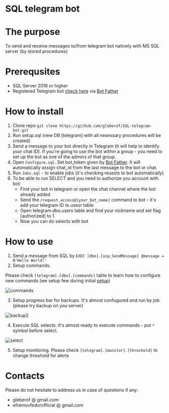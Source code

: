 # SQL telegram bot

# The purpose
To send and receive messages to/from telegram bot natively with MS SQL server (by stored procedures)

# Prerequsites
* SQL Server 2016 or higher
* Registered Telegram bot [check here](https://docs.microsoft.com/en-us/azure/bot-service/bot-service-channel-connect-telegram?view=azure-bot-service-4.0) via [Bot Father](https://telegram.me/botfather)


# How to install
1. Clone repo ```git clone https://github.com/gleberof/SQL-telegram-bot.git```
2. Run setup.sql (new DB \[telegram\] with all nesessary procedures will be created)
3. Send a message to your bot directly in Telegram (it will help to identify your chat ID). If you're going to use the bot within a group - you need to set up the bot as one of the admins of that group.
4. Open ```Configure.sql```. Set bot_token given by [Bot Father](https://telegram.me/botfather). It will automatically assign chat_id from the last message to the bot or chat.
5. Run ```Jobs.sql``` - to enable jobs (it's checking reuests to bot automatically)
6. To be able to run SELECT and you need to authorize you account with bot:
   * Find your bot in telegram or open the chat channel where the bot already added
   * Send the ```/request_access@[your_bot_name]``` command to bot - it's add your telegram ID to usesr table
   * Open telegram.dbo.users table and find your nickname and set flag [authorized] to 1
   * Now you can do selects with bot


# How to use
1. Send a message from SQL by ```EXEC [dbo].[usp_SendMessage] @message = N'Hello World!'```
2. Setup commands. 

Please check ```[telegram].[dbo].[commands]``` table to learn how to configure new commands (we setup few during initial [setup](#how-to-install))

![commands](https://github.com/gleberof/SQL-telagram-bot/blob/main/images/command.gif?raw=true)

3. Setup progress bar for backups. It's almost confugured and run by job (please try backup on you server)

![backup2](https://github.com/gleberof/SQL-telagram-bot/blob/main/images/backup2.gif?raw=true)

4. Execute SQL selects. It's almost ready to execute commands - put ```*``` symbol before select.

![select](https://github.com/gleberof/SQL-telagram-bot/blob/main/images/select.gif?raw=true)

5. Setup monitoring. Please check ```[telegram].[monitor].[threshold]``` to change threshold for alerts

# Contacts
Please do not hesitate to address us in case of questions if any: 
* gleberof @ gmail.com
* efremovfedorofficial @ gmail.com
